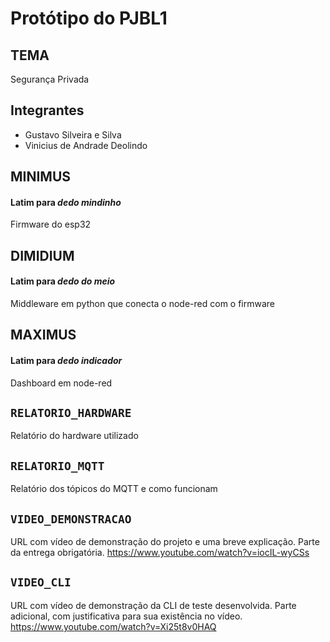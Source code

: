 # Protótipo do PJBL1

## TEMA

Segurança Privada

## Integrantes

- Gustavo Silveira e Silva
- Vinicius de Andrade Deolindo

## MINIMUS

#### Latim para _dedo mindinho_

Firmware do esp32

## DIMIDIUM

#### Latim para _dedo do meio_

Middleware em python que conecta o node-red com o firmware

## MAXIMUS

#### Latim para _dedo indicador_

Dashboard em node-red

## `RELATORIO_HARDWARE`

Relatório do hardware utilizado

## `RELATORIO_MQTT`

Relatório dos tópicos do MQTT e como funcionam

## `VIDEO_DEMONSTRACAO`

URL com vídeo de demonstração do projeto e uma breve explicação. Parte da entrega obrigatória.
https://www.youtube.com/watch?v=iocIL-wyCSs

## `VIDEO_CLI`

URL com vídeo de demonstração da CLI de teste desenvolvida. Parte adicional, com justificativa para sua existência no vídeo.
https://www.youtube.com/watch?v=Xi25t8v0HAQ
